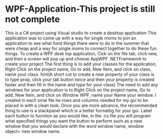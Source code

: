 # WPF-Application-This project is still not complete
This is a C# project using Visual studio to create a desktop application
This application was to come up with a way for single moms to join an application to see what fund things there were to do in the summer that were cheap and a way for single moms to connect together to do these fun things.
To create a WPF desk top application, Cick on the file tab, click new, and then a screen will pop up and choose AppWPF .NETFramework to create your project
The first thing is to add your classes for the application, Right Click on the project name, Go to add, New Item, and click on class, name your class. 
hint(A short cut to create a new property of your class is to type prop, click your tab button twice and then your property is created faster and then fill in the name and type for your class)
The need to add any windows for  your application is to Right Click on the project name, Go to add, New Item, and click on Window WPF, name your Name your window.
I created in each xmal file he rows and columns needed for my gui to be placed in with a clean look. Once you are more advance, the recommended thing to use is a stackpanel which is a better formattig for your gui. Label each button to fucntion as you would like, in the .cs file you will program what specified things you want the button to perform such as a new window that you would declare with the word window name, window object= new window name.

